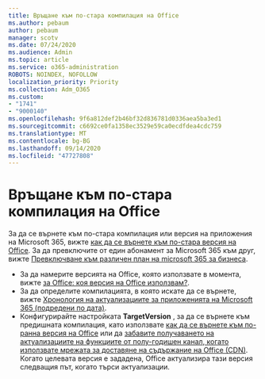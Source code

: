 ```yaml
---
title: Връщане към по-стара компилация на Office
ms.author: pebaum
author: pebaum
manager: scotv
ms.date: 07/24/2020
ms.audience: Admin
ms.topic: article
ms.service: o365-administration
ROBOTS: NOINDEX, NOFOLLOW
localization_priority: Priority
ms.collection: Adm_O365
ms.custom:
- "1741"
- "9000140"
ms.openlocfilehash: 9f6a812def2b46bf32d836781d0336aea5ba3ed1
ms.sourcegitcommit: c6692ce0fa1358ec3529e59ca0ecdfdea4cdc759
ms.translationtype: MT
ms.contentlocale: bg-BG
ms.lasthandoff: 09/14/2020
ms.locfileid: "47727808"
---
```

# <a name="roll-back-to-an-earlier-build-of-office"></a>Връщане към по-стара компилация на Office

За да се върнете към по-стара компилация или версия на приложения на Microsoft 365, вижте [как да се върнете към по-стара версия на Office](https://support.microsoft.com/help/2770432/how-to-revert-to-an-earlier-version-of-office-2013-or-office-2016-clic). За да превключите от един абонамент за Microsoft 365 към друг, вижте  [Превключване към различен план на microsoft 365 за бизнеса](https://docs.microsoft.com/office365/admin/subscriptions-and-billing/switch-to-a-different-plan).

- За да намерите версията на Office, която използвате в момента, вижте [за Office: коя версия на Office използвам?](https://support.office.com/article/about-office-what-version-of-office-am-i-using-932788b8-a3ce-44bf-bb09-e334518b8b19).
- За да определите компилацията, в която искате да се върнете, вижте [Хронология на актуализациите за приложенията на Microsoft 365 (подредени по дата)](https://docs.microsoft.com/officeupdates/update-history-office365-proplus-by-date?redirectSourcePath=%252fen-us%252farticle%252fae942449-1fca-4484-898b-a933ea23def7).
- Конфигурирайте настройката **TargetVersion** , за да се върнете към предишната компилация, като използвате [как да се върнете към по-ранна версия на Office](https://support.microsoft.com/help/2770432/how-to-revert-to-an-earlier-version-of-office-2013-or-office-2016-clic) или да [забавите получаването на актуализациите на функциите от полу-годишен канал, когато използвате мрежата за доставяне на съдържание на Office (CDN)](https://docs.microsoft.com/deployoffice/delay-receiving-feature-updates-from-deferred-channel-for-office-365-proplus#delay-receiving-feature-updates-from-semi-annual-channel-when-using-the-office-content-delivery-network-cdn).</br>
    Когато целевата версия е зададена, Office актуализира тази версия следващия път, когато търси актуализации.
